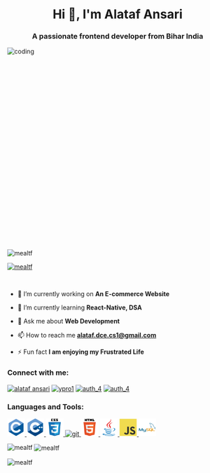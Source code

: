 
<h1 align="center">Hi 👋, I'm Alataf Ansari</h1>
<h3 align="center">A passionate frontend developer from Bihar India</h3>

<img align="right" alt="coding" height="460" width="1150" src="https://cdn.dribbble.com/users/279765/screenshots/1906733/selfportrait.gif">

<p align="left"> <img src="https://komarev.com/ghpvc/?username=mealtf&label=Profile%20views&color=0e75b6&style=flat" alt="mealtf" /> </p>

<p align="left"> <a href="https://github.com/ryo-ma/github-profile-trophy"><img src="https://github-profile-trophy.vercel.app/?username=mealtf" alt="mealtf" /></a> </p>

<p align="left"> <a href="https://twitter.com/" target="blank"><img src="https://img.shields.io/twitter/follow/?logo=twitter&style=for-the-badge" alt="" /></a> </p>

- 🔭 I’m currently working on **An E-commerce Website**

- 🌱 I’m currently learning **React-Native, DSA**

- 💬 Ask me about **Web Development**

- 📫 How to reach me **alataf.dce.cs1@gmail.com**

- ⚡ Fun fact **I am enjoying my Frustrated Life**

<h3 align="left">Connect with me:</h3>
<p align="left">
<a href="https://linkedin.com/in/alataf ansari" target="blank"><img align="center" src="https://raw.githubusercontent.com/rahuldkjain/github-profile-readme-generator/master/src/images/icons/Social/linked-in-alt.svg" alt="alataf ansari" height="30" width="40" /></a>
<a href="https://codeforces.com/profile/ypro1" target="blank"><img align="center" src="https://raw.githubusercontent.com/rahuldkjain/github-profile-readme-generator/master/src/images/icons/Social/codeforces.svg" alt="ypro1" height="30" width="40" /></a>
<a href="https://www.leetcode.com/auth_4" target="blank"><img align="center" src="https://raw.githubusercontent.com/rahuldkjain/github-profile-readme-generator/master/src/images/icons/Social/leet-code.svg" alt="auth_4" height="30" width="40" /></a>
<a href="https://auth.geeksforgeeks.org/user/auth_4" target="blank"><img align="center" src="https://raw.githubusercontent.com/rahuldkjain/github-profile-readme-generator/master/src/images/icons/Social/geeks-for-geeks.svg" alt="auth_4" height="30" width="40" /></a>
</p>

<h3 align="left">Languages and Tools:</h3>
<p align="left"> <a href="https://www.cprogramming.com/" target="_blank" rel="noreferrer"> <img src="https://raw.githubusercontent.com/devicons/devicon/master/icons/c/c-original.svg" alt="c" width="40" height="40"/> </a> <a href="https://www.w3schools.com/cpp/" target="_blank" rel="noreferrer"> <img src="https://raw.githubusercontent.com/devicons/devicon/master/icons/cplusplus/cplusplus-original.svg" alt="cplusplus" width="40" height="40"/> </a> <a href="https://www.w3schools.com/css/" target="_blank" rel="noreferrer"> <img src="https://raw.githubusercontent.com/devicons/devicon/master/icons/css3/css3-original-wordmark.svg" alt="css3" width="40" height="40"/> </a> <a href="https://git-scm.com/" target="_blank" rel="noreferrer"> <img src="https://www.vectorlogo.zone/logos/git-scm/git-scm-icon.svg" alt="git" width="40" height="40"/> </a> <a href="https://www.w3.org/html/" target="_blank" rel="noreferrer"> <img src="https://raw.githubusercontent.com/devicons/devicon/master/icons/html5/html5-original-wordmark.svg" alt="html5" width="40" height="40"/> </a> <a href="https://www.java.com" target="_blank" rel="noreferrer"> <img src="https://raw.githubusercontent.com/devicons/devicon/master/icons/java/java-original.svg" alt="java" width="40" height="40"/> </a> <a href="https://developer.mozilla.org/en-US/docs/Web/JavaScript" target="_blank" rel="noreferrer"> <img src="https://raw.githubusercontent.com/devicons/devicon/master/icons/javascript/javascript-original.svg" alt="javascript" width="40" height="40"/> </a> <a href="https://www.mysql.com/" target="_blank" rel="noreferrer"> <img src="https://raw.githubusercontent.com/devicons/devicon/master/icons/mysql/mysql-original-wordmark.svg" alt="mysql" width="40" height="40"/> </a> </p>

<p><img align="left" src="https://github-readme-stats.vercel.app/api/top-langs?username=mealtf&show_icons=true&locale=en&layout=compact" alt="mealtf" /></p>

<p>&nbsp;<img align="center" src="https://github-readme-stats.vercel.app/api?username=mealtf&show_icons=true&locale=en" alt="mealtf" /></p>

<p><img align="center" src="https://github-readme-streak-stats.herokuapp.com/?user=mealtf&" alt="mealtf" /></p>
